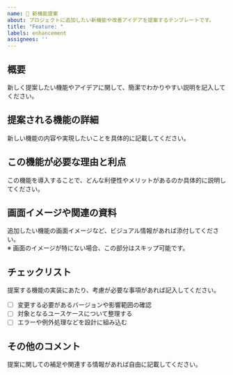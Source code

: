 ```yaml
---
name: 🚀 新機能提案
about: プロジェクトに追加したい新機能や改善アイデアを提案するテンプレートです。
title: "Feature: "
labels: enhancement
assignees: ''
---
```


<!------（必須）------>
## 概要

新しく提案したい機能やアイデアに関して、簡潔でわかりやすい説明を記入してください。

<!------（推奨）------>
## 提案される機能の詳細

新しい機能の内容や実現したいことを具体的に記載してください。

## この機能が必要な理由と利点

この機能を導入することで、どんな利便性やメリットがあるのか具体的に説明してください。

## 画面イメージや関連の資料

追加したい機能の画面イメージなど、ビジュアル情報があれば添付してください。  
※ 画面のイメージが特にない場合、この部分はスキップ可能です。

<!------（任意）------>
## チェックリスト

提案する機能の実装にあたり、考慮が必要な事項があれば記入してください。

- [ ] 変更する必要があるバージョンや影響範囲の確認
- [ ] 対象となるユースケースについて整理する
- [ ] エラーや例外処理などを設計に組み込む

## その他のコメント

提案に関しての補足や関連する情報があれば自由に記載してください。